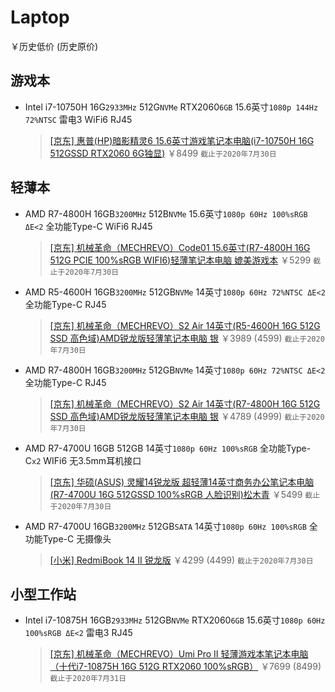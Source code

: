 # Laptop
￥历史低价 (历史原价)
## 游戏本
- Intel i7-10750H 16G`2933MHz` 512G`NVMe` RTX2060`6GB` 15.6英寸`1080p 144Hz 72%NTSC` 雷电3 WiFi6 RJ45
  > [[京东] 惠普(HP)暗影精灵6 15.6英寸游戏笔记本电脑(i7-10750H 16G 512GSSD RTX2060 6G独显)](https://item.jd.com/100013967804.html) ￥8499 `截止于2020年7月30日`

## 轻薄本
- AMD R7-4800H 16GB`3200MHz` 512B`NVMe` 15.6英寸`1080p 60Hz 100%sRGB ΔE<2` 全功能Type-C WiFi6 RJ45
  > [[京东] 机械革命（MECHREVO）Code01 15.6英寸(R7-4800H 16G 512G PCIE 100%sRGB WIFI6)轻薄笔记本电脑 媲美游戏本](https://item.jd.com/100013420504.html) ￥5299 `截止于2020年7月30日`

- AMD R5-4600H 16GB`3200MHz` 512GB`NVMe` 14英寸`1080p 60Hz 72%NTSC ΔE<2` 全功能Type-C RJ45
  > [[京东] 机械革命（MECHREVO）S2 Air 14英寸(R5-4600H 16G 512G SSD 高色域)AMD锐龙版轻薄笔记本电脑 银](https://item.jd.com/100013429878.html) ￥3989 (4599) `截止于2020年7月30日`

- AMD R7-4800H 16GB`3200MHz` 512GB`NVMe` 14英寸`1080p 60Hz 72%NTSC ΔE<2` 全功能Type-C RJ45
  > [[京东] 机械革命（MECHREVO）S2 Air 14英寸(R7-4800H 16G 512G SSD 高色域)AMD锐龙版轻薄笔记本电脑 银](https://item.jd.com/100013427356.html) ￥4789 (4999) `截止于2020年7月30日`

- AMD R7-4700U 16GB 512GB 14英寸`1080p 60Hz 100%sRGB` 全功能Type-C`x2` WIFi6 无3.5mm耳机接口
  > [[京东] 华硕(ASUS) 灵耀14锐龙版 超轻薄14英寸商务办公笔记本电脑(R7-4700U 16G 512GSSD 100%sRGB 人脸识别)松木青](https://item.jd.com/100007824363.html) ￥5499 `截止于2020年7月30日`

- AMD R7-4700U 16GB`3200MHz` 512GB`SATA` 14英寸`1080p 60Hz 100%sRGB` 全功能Type-C 无摄像头
  > [[小米] RedmiBook 14 Ⅱ 锐龙版](https://www.mi.com/buy/detail?product_id=10000227) ￥4299 (4499) `截止于2020年7月30日`

## 小型工作站
- Intel i7-10875H 16GB`2933MHz` 512GB`NVMe` RTX2060`6GB` 15.6英寸`1080p 60Hz 100%sRGB ΔE<2` 雷电3 RJ45
  > [[京东] 机械革命（MECHREVO）Umi Pro II 轻薄游戏本笔记本电脑（十代i7-10875H 16G 512G RTX2060 100%sRGB）](https://item.jd.com/100013429982.html) ￥7699 (8499) `截止于2020年7月31日`
